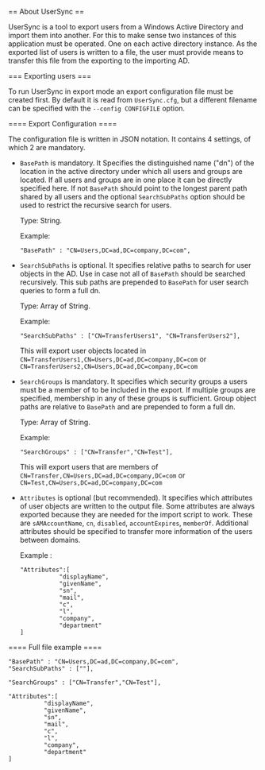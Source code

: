 == About UserSync ==

UserSync is a tool to export users from a Windows Active Directory and import them into another.
For this to make sense two instances of this application must be operated. One on each active directory instance.
As the exported list of users is written to a file,
the user must provide means to transfer this file from the exporting to the importing AD.

=== Exporting users ===

To run UserSync in export mode an export configuration file must be created first. By default it is read from
`UserSync.cfg`, but a different filename can be specified with the `--config CONFIGFILE` option.


==== Export Configuration ====

The configuration file is written in JSON notation. It contains 4 settings, of which 2 are mandatory.

 * `BasePath` is mandatory. It Specifies the distinguished name ("dn") of the location in the active directory
    under which all users and groups are located. If all users and groups are in one place it can be directly specified here.
    If not `BasePath` should point to the longest parent path shared by all users and the optional `SearchSubPaths`
    option should be used to restrict the recursive search for users.

    Type: String.

    Example:
    ```
    "BasePath" : "CN=Users,DC=ad,DC=company,DC=com",
    ```


 * `SearchSubPaths` is optional. It specifies relative paths to search for user objects in the AD. 
   Use in case not all of `BasePath` should be searched recursively. 
   This sub paths are prepended to `BasePath` for user search queries to form a full dn.

   Type: Array of String.

   Example:
   ```
   "SearchSubPaths" : ["CN=TransferUsers1", "CN=TransferUsers2"],
   ```
   This will export user objects located in `CN=TransferUsers1,CN=Users,DC=ad,DC=company,DC=com` or `CN=TransferUsers2,CN=Users,DC=ad,DC=company,DC=com`


 * `SearchGroups` is mandatory. It specifies which security groups a users must be a member of to be included in the export.
   If multiple groups are specified, membership in any of these groups is sufficient.
   Group object paths are relative to `BasePath` and are prepended to form a full dn.

   Type: Array of String.

   Example:
   ```
   "SearchGroups" : ["CN=Transfer","CN=Test"],
   ```
   This will export users that are members of `CN=Transfer,CN=Users,DC=ad,DC=company,DC=com` or `CN=Test,CN=Users,DC=ad,DC=company,DC=com`

 * `Attributes` is optional (but recommended). It specifies which attributes of user objects are written to the output file.
   Some attributes are always exported because they are needed for the import script to work. 
   These are `sAMAccountName`, `cn`, `disabled`, `accountExpires`, `memberOf`.
   Additional attributes should be specified to transfer more information of the users between domains.

   Example :
   ```
   "Attributes":[
              "displayName",
              "givenName",
              "sn",
              "mail",
              "c",
              "l",
              "company",
              "department"
   ]
   ```

==== Full file example ====

```    
"BasePath" : "CN=Users,DC=ad,DC=company,DC=com",
"SearchSubPaths" : [""],

"SearchGroups" : ["CN=Transfer","CN=Test"],

"Attributes":[
          "displayName",
          "givenName",
          "sn",
          "mail",
          "c",
          "l",
          "company",
          "department"
]
```
